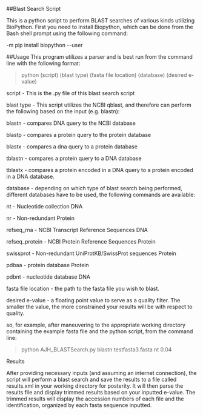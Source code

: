 ##Blast Search Script

This is a python script to perform BLAST searches of various kinds utilizing BioPython.
First you need to install Biopython, which can be done from the Bash shell prompt using the following command:

-m pip install biopython --user

##Usage
This program utilizes a parser and is best run from the command line with the following format:
> python (script) (blast type) (fasta file location) (database) (desired e-value)




 
script - This is the .py file of this blast search script

blast type - This script utilizes the NCBI qblast, and therefore can perform the following based on the input (e.g. blastn):

blastn - compares DNA query to the NCBI database

blastp - compares a protein query to the protein database

blastx - compares a dna query to a protein database

tblastn - compares a protein query to a DNA database

tblastx - compares a protein encoded in a DNA query to a protein encoded in a DNA database.

database - depending on which type of blast search being performed, different databases have to be used, the following commands are available:

nt	- Nucleotide collection	DNA

nr	- Non-redundant	Protein

refseq_rna	- NCBI Transcript Reference Sequences	DNA

refseq_protein -	NCBI Protein Reference Sequences	Protein

swissprot	- Non-redundant UniProtKB/SwissProt sequences	Protein

pdbaa - protein database	Protein

pdbnt	- nucleotide database	DNA

fasta file location - the path to the fasta file you wish to blast.

desired e-value - a floating point value to serve as a quality filter. The smaller the value, the more constrained your results will be with respect to quality.

so, for example, after maneuvering to the appropriate working directory containing the example fasta file and the python script, from the command line:
> python AJH_BLASTSearch.py blastn testfasta3.fasta nt 0.04


Results

After providing necessary inputs (and assuming an internet connection), the script will perform a blast search and save the results to a file called results.xml in your working directory for posterity. It will then parse the results file and display trimmed results based on your inputted e-value. The trimmed results will display the accession numbers of each file and the identification, organized by each fasta sequence inputted. 
 
